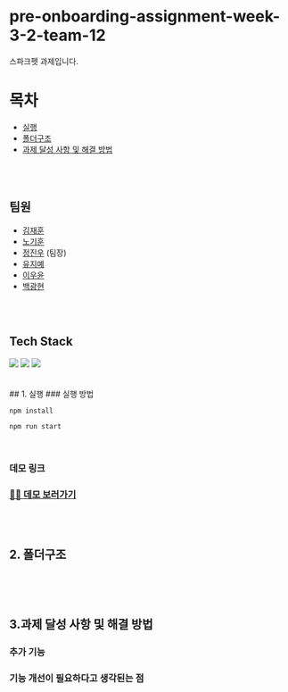 # pre-onboarding-assignment-week-3-2-team-12

스파크펫 과제입니다.

# 목차

- [실행](#1-실행)
- [폴더구조](#2-폴더구조)
- [과제 달성 사항 및 해결 방법](#3과제-달성-사항-및-해결-방법)

<br />
<br />

## 팀원

- [김재훈](https://github.com/rmawogns)
- [노기훈](https://github.com/ch4md0m)
- [정진우](https://github.com/jinux127) (팀장)
- [유지예](https://github.com/jiye-7)
- [이우윤](https://github.com/EEOOOO)
- [백광현](https://github.com/ghbaekdev)

<br/>
<br/>

## Tech Stack

<div>
    <img src="https://img.shields.io/badge/React-61DAFB?style=for-the-badge&logo=react&logoColor=white">
    <img src="https://img.shields.io/badge/javascript-F7DF1E?style=for-the-badge&logo=javascript&logoColor=black">
    <img src="https://img.shields.io/badge/styled components-DB7093?style=for-the-badge&logo=styled-components&logoColor=white">
</div>

<br/>
<br/>
## 1. 실행
### 실행 방법

```sh
npm install

npm run start
```

<br/>

### 데모 링크

### [🚀🚀 데모 보러가기]()

<br/>
<br/>

## 2. 폴더구조

```sh

```

<br/>
<br/>

## 3.과제 달성 사항 및 해결 방법

### 추가 기능

### 기능 개선이 필요하다고 생각된는 점
